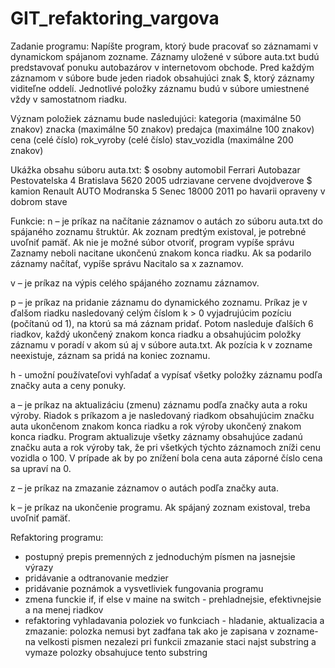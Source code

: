 ﻿# GIT_refaktoring_vargova

Zadanie programu:
Napíšte program, ktorý bude pracovať so záznamami v dynamickom spájanom zozname. Záznamy uložené v súbore auta.txt budú predstavovať ponuku autobazárov v internetovom obchode. Pred každým záznamom v súbore bude jeden riadok obsahujúci znak $, ktorý záznamy viditeľne oddelí. Jednotlivé položky záznamu budú v súbore umiestnené vždy v samostatnom riadku. 

Význam položiek záznamu bude nasledujúci:
kategoria (maximálne 50 znakov)
znacka (maximálne 50 znakov)
predajca (maximálne 100 znakov)
cena (celé číslo)
rok_vyroby (celé číslo)
stav_vozidla (maximálne 200 znakov)

Ukážka obsahu súboru auta.txt:
$
osobny automobil
Ferrari
Autobazar Pestovatelska 4 Bratislava
5620
2005
udrziavane cervene dvojdverove
$
kamion
Renault
AUTO Modranska 5 Senec
18000 
2011
po havarii opraveny v dobrom stave

Funkcie:
n – je príkaz na načítanie záznamov o autách zo súboru auta.txt do spájaného zoznamu štruktúr.
Ak zoznam predtým existoval, je potrebné uvoľniť pamäť. Ak nie je možné súbor otvoriť, program vypíše správu Zaznamy neboli nacitane ukončenú znakom konca riadku. Ak sa podarilo záznamy načítať, vypíše správu Nacitalo sa x zaznamov.

v – je príkaz na výpis celého spájaného zoznamu záznamov.

p – je príkaz na pridanie záznamu do dynamického zoznamu.
Príkaz je v ďalšom riadku nasledovaný celým číslom k > 0 vyjadrujúcim pozíciu (počítanú od 1), na ktorú sa má záznam pridať. Potom nasleduje ďalších 6 riadkov, každý ukončený znakom konca riadku a obsahujúcim položky záznamu v poradí v akom sú aj v súbore auta.txt. Ak pozícia k v zozname neexistuje, záznam sa pridá na koniec zoznamu. 

h - umožní používateľovi vyhľadať a vypísať všetky položky záznamu podľa značky auta a ceny ponuky.

a – je príkaz na aktualizáciu (zmenu) záznamu podľa značky auta a roku výroby.
Riadok s príkazom a je nasledovaný riadkom obsahujúcim značku auta ukončenom znakom konca riadku a rok výroby ukončený znakom konca riadku. Program aktualizuje všetky záznamy obsahujúce zadanú značku auta a rok výroby tak, že pri všetkých týchto záznamoch zníži cenu vozidla o 100. V prípade ak by po znížení bola cena auta záporné číslo cena sa upraví na 0.

z – je príkaz na zmazanie záznamov o autách podľa značky auta.

k – je príkaz na ukončenie programu.
Ak spájaný zoznam existoval, treba uvoľniť pamäť.

Refaktoring programu: 
- postupný prepis premenných z jednoduchým písmen na jasnejsie výrazy
- pridávanie a odtranovanie medzier
- pridávanie poznámok a vysvetliviek fungovania programu
- zmena funckie if, if else v maine na switch - prehladnejsie, efektivnejsie a na menej riadkov
- refaktoring vyhladavania poloziek vo funkciach - hladanie, aktualizacia a zmazanie:
polozka nemusi byt zadfana tak ako je zapisana v zozname- na velkosti pismen nezalezi
pri funkcii zmazanie staci najst substring a vymaze polozky obsahujuce tento substring
